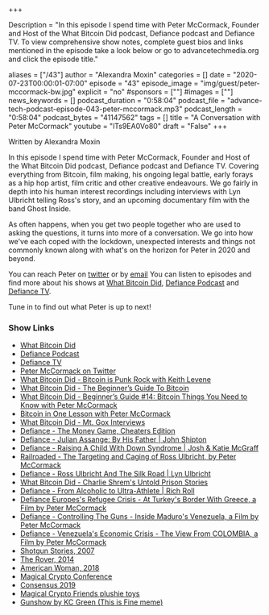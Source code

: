 +++

Description = "In this episode I spend time with Peter McCormack, Founder and Host of the What Bitcoin Did podcast, Defiance podcast and Defiance TV. To view comprehensive show notes, complete guest bios and links mentioned in the episode take a look below or go to advancetechmedia.org and click the episode title."

aliases = ["/43"]
author = "Alexandra Moxin"
categories = []
date = "2020-07-23T00:00:01-07:00"
episode = "43"
episode_image = "img/guest/peter-mccormack-bw.jpg"
explicit = "no"
#sponsors = [""]
#images = [""]
news_keywords = []
podcast_duration = "0:58:04"
podcast_file = "advance-tech-podcast-episode-043-peter-mccormack.mp3"
podcast_length = "0:58:04"
podcast_bytes = "41147562"
tags = []
title = "A Conversation with Peter McCormack"
youtube = "lTs9EA0Vo80"
draft = "False"
+++

Written by Alexandra Moxin

In this episode I spend time with Peter McCormack, Founder and Host of the What Bitcoin Did podcast, Defiance podcast and Defiance TV. Covering everything from Bitcoin, film making, his ongoing legal battle, early forays as a hip hop artist, film critic and other creative endeavours. We go fairly in depth into his human interest recordings including interviews with Lyn Ulbricht telling Ross's story, and an upcoming documentary film with the band Ghost Inside.

As often happens, when you get two people together who are used to asking the questions, it turns into more of a conversation. We go into how we've each coped with the lockdown, unexpected interests and things not commonly known along with what's on the horizon for Peter in 2020 and beyond.

You can reach Peter on [twitter](https://twitter.com/PeterMcCormack) or by [email](mailto:hello@whatbitcoindid.com) You can listen to episodes and find more about his shows at [What Bitcoin Did](https://www.whatbitcoindid.com/), [Defiance Podcast](https://www.defiance.news/) and [Defiance TV](https://www.youtube.com/channel/UCP7Zb9yHDHdjqcdYQUvxUGA).

Tune in to find out what Peter is up to next! 

### Show Links

* [What Bitcoin Did](https://www.whatbitcoindid.com/home)
* [Defiance Podcast](https://www.defiance.news/)
* [Defiance TV](https://www.youtube.com/channel/UCP7Zb9yHDHdjqcdYQUvxUGA)
* [Peter McCormack on Twitter](https://twitter.com/PeterMcCormack)
* [What Bitcoin Did - Bitcoin is Punk Rock with Keith Levene](https://www.whatbitcoindid.com/podcast/bitcoin-is-punk-rock-with-keith-levene)
* [What Bitcoin Did - The Beginner’s Guide To Bitcoin](https://www.whatbitcoindid.com/the-beginners-guide-to-bitcoin)
* [What Bitcoin Did - Beginner’s Guide #14: Bitcoin Things You Need to Know with Peter McCormack](https://www.whatbitcoindid.com/podcast/the-beginners-guide-to-bitcoin-part-14-bitcoin-things-you-need-to-know-with-peter-mccormack)
* [Bitcoin in One Lesson with Peter McCormack](https://www.whatbitcoindid.com/podcast/bitcoin-in-one-lesson)
* [What Bitcoin Did - Mt. Gox Interviews](https://www.whatbitcoindid.com/mtgox-interviews)
* [Defiance - The Money Game, Cheaters Edition](https://www.defiance.news/podcast/the-money-game-cheaters-edition)
* [Defiance - Julian Assange: By His Father | John Shipton](https://www.defiance.news/podcast/julian-assange-by-his-father-john-shipton)
* [Defiance - Raising A Child With Down Syndrome | Josh & Katie McGraff](https://www.defiance.news/podcast/raising-a-child-with-down-syndrome-josh-katie-mcgruff)
* [Railroaded - The Targeting and Caging of Ross Ulbricht, by Peter McCormack](https://www.whatbitcoindid.com/silk-road)
* [Defiance - Ross Ulbricht And The Silk Road | Lyn Ulbricht](https://www.defiance.news/podcast/ross-ulbricht-and-the-silk-road-lyn-ulbricht)
* [What Bitcoin Did - Charlie Shrem's Untold Prison Stories](https://www.whatbitcoindid.com/podcast/charlie-shrems-untold-prison-stories)
* [Defiance - From Alcoholic to Ultra-Athlete | Rich Roll](https://www.defiance.news/podcast/from-alcoholic-to-ultra-athlete-rich-roll)
* [Defiance Europes's Refugee Crisis - At Turkey's Border With Greece, a Film by Peter McCormack](https://www.defiance.news/films/preparing-for-venezuela-defiance-in-colombia-hd8hb-7w8dm)
* [Defiance - Controlling The Guns - Inside Maduro's Venezuela, a Film by Peter McCormack](https://www.defiance.news/films/preparing-for-venezuela-defiance-in-colombia-hd8hb)
* [Defiance - Venezuela's Economic Crisis - The View From COLOMBIA, a Film by Peter McCormack](https://www.defiance.news/films/venezuelas-economic-crisis-the-view-from-colombia)
* [Shotgun Stories, 2007](https://www.imdb.com/title/tt0952682/)
* [The Rover, 2014](https://www.imdb.com/title/tt2345737/)
* [American Woman, 2018](https://www.imdb.com/title/tt4465572/)
* [Magical Crypto Conference](https://www.magicalcryptoconference.com/2021-nyc)
* [Consensus 2019](https://www.coindesk.com/events/consensus-2019)
* [Magical Crypto Friends plushie toys](https://www.magicalcryptofriends.com/store/list/all)
* [Gunshow by KC Green (This is Fine meme)](http://gunshowcomic.com/648)